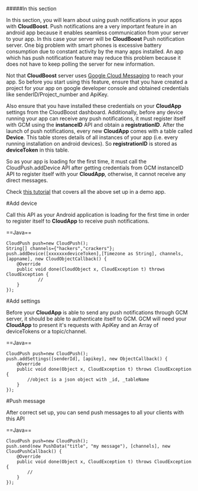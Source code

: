#####In this section

In this section, you will learn about using push notifications in your apps with **CloudBoost**. Push notifications are a very important feature in an android app because it enables seamless communication from your server to your app. In this case your server will be **CloudBoost** Push notification server. One big problem with smart phones is excessive battery consumption due to constant activity by the many apps installed. An app which has push notification feature may reduce this problem because it does not have to keep polling the server for new information.

Not that **CloudBoost** server uses [Google Cloud Messaging](https://developers.google.com/cloud-messaging) to reach your app. So before you start using this feature, ensure that you have created a project for your app on google developer console and obtained credentials like senderID/Project_number and ApiKey.

Also ensure that you have installed these credentials on your **CloudApp** settings from the CloudBoost dashboard.
Additionally, before any device running your app can receive any push notifications, it must register itself with GCM using the **instanceID** API and obtain a **registrationID**. After the launch of push notifications, every new **CloudApp** comes with a table called **Device**. This table stores details of all instances of your app (i.e. every running installation on android devices). So **registrationID** is stored as **deviceToken** in this table.

So as your app is loading for the first time, it must call the <span class="tut-snippet">CloudPush.addDevice</span> API after getting credentials from GCM instanceID API to register itself with your **CloudApp**, otherwise, it cannot receive any direct messages.

Check [this tutorial](http://egima.blogspot.ug/2016/03/androidcloudboost-push-notifications.html) that covers all the above set up in a demo app.

#Add device

Call this API as your Android application is loading for the first time in order to register itself to **CloudApp** to receive push notifications.

==Java==
<span class="java-lines" data-query="adddevice">
```
CloudPush push=new CloudPush();
String[] channels={"hackers","crackers"};
push.addDevice([xxxxxxxdeviceToken],[Timezone as String], channels, [appname], new CloudObjectCallback() {
	@Override
	public void done(CloudObject x, CloudException t) throws CloudException {
			//
	}
});
```
</span>

#Add settings

Before your **CloudApp** is able to send any push notifications through GCM server, it should be able to authenticate itself to GCM. GCM will need your **CloudApp** to present it's requests with ApiKey and an Array of deviceTokens or a topic/channel.

==Java==
<span class="java-lines" data-query="addsettings">
```
CloudPush push=new CloudPush();
push.addSettings([senderId], [apikey], new ObjectCallback() {
	@Override
	public void done(Object x, CloudException t) throws CloudException {
		//object is a json object with _id, _tableName
	}
});
```
</span>

#Push message

After correct set up, you can send push messages to all your clients with this API

==Java==
<span class="java-lines" data-query="sendmessage">
```
CloudPush push=new CloudPush();
push.send(new PushData("title", "my message"), [channels], new CloudPushCallback() {
	@Override
	public void done(Object x, CloudException t) throws CloudException {
		//
	}
});
```
</span>

